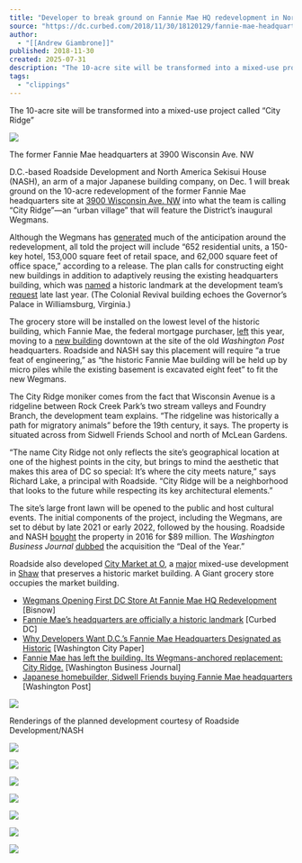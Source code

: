 ```yaml
---
title: "Developer to break ground on Fannie Mae HQ redevelopment in Northwest on Saturday"
source: "https://dc.curbed.com/2018/11/30/18120129/fannie-mae-headquarters-redevelopment-roadside-city-ridge"
author:
  - "[[Andrew Giambrone]]"
published: 2018-11-30
created: 2025-07-31
description: "The 10-acre site will be transformed into a mixed-use project called \"City Ridge\""
tags:
  - "clippings"
---
```

The 10-acre site will be transformed into a mixed-use project called “City Ridge”

![](https://cdn.vox-cdn.com/thumbor/zGVZho0nl8p76ezl1FqdllSnKd0=/0x0:4288x2848/320x213/filters:focal(1801x1081:2487x1767):format(webp)/cdn.vox-cdn.com/uploads/chorus_image/image/62604220/shutterstock_31852775.0.jpg)

The former Fannie Mae headquarters at 3900 Wisconsin Ave. NW

D.C.-based Roadside Development and North America Sekisui House (NASH), an arm of a major Japanese building company, on Dec. 1 will break ground on the 10-acre redevelopment of the former Fannie Mae headquarters site at [3900 Wisconsin Ave. NW](https://www.google.com/maps/place/3900+Wisconsin+Ave,+Washington,+DC+20016/@38.9404658,-77.079169,17z/data=!3m1!4b1!4m5!3m4!1s0x89b7c9dcc18f8df1:0x88cbf28263835c2a!8m2!3d38.9404658!4d-77.0769803) into what the team is calling “City Ridge”—an “urban village” that will feature the District’s inaugural Wegmans.

Although the Wegmans has [generated](https://www.bisnow.com/washington-dc/news/retail/dcs-first-wegmans-to-open-in-roadsides-fannie-mae-redeveloment-74686) much of the anticipation around the redevelopment, all told the project will include “652 residential units, a 150-key hotel, 153,000 square feet of retail space, and 62,000 square feet of office space,” according to a release. The plan calls for constructing eight new buildings in addition to adaptively reusing the existing headquarters building, which was [named](https://dc.curbed.com/2017/12/8/16751358/fannie-mae-historic-landmark) a historic landmark at the development team’s [request](https://www.washingtoncitypaper.com/news/housing-complex/article/20974770/why-developers-want-the-fannie-mae-headquarters-designated-as-historic) late last year. (The Colonial Revival building echoes the Governor’s Palace in Williamsburg, Virginia.)

The grocery store will be installed on the lowest level of the historic building, which Fannie Mae, the federal mortgage purchaser, [left](https://www.bizjournals.com/washington/news/2018/11/26/fannie-mae-has-left-the-building-its-wegmans.html) this year, moving to a [new building](https://www.bisnow.com/washington-dc/news/office/inside-carr-properties-nearly-complete-680m-midtown-center-development-90184) downtown at the site of the old *Washington Post* headquarters. Roadside and NASH say this placement will require “a true feat of engineering,” as “the historic Fannie Mae building will be held up by micro piles while the existing basement is excavated eight feet” to fit the new Wegmans.

The City Ridge moniker comes from the fact that Wisconsin Avenue is a ridgeline between Rock Creek Park’s two stream valleys and Foundry Branch, the development team explains. “The ridgeline was historically a path for migratory animals” before the 19th century, it says. The property is situated across from Sidwell Friends School and north of McLean Gardens.

“The name City Ridge not only reflects the site’s geographical location at one of the highest points in the city, but brings to mind the aesthetic that makes this area of DC so special: It’s where the city meets nature,” says Richard Lake, a principal with Roadside. “City Ridge will be a neighborhood that looks to the future while respecting its key architectural elements.”

The site’s large front lawn will be opened to the public and host cultural events. The initial components of the project, including the Wegmans, are set to début by late 2021 or early 2022, followed by the housing. Roadside and NASH [bought](https://www.washingtonpost.com/news/digger/wp/2016/11/30/japanese-homebuilder-sidwell-friends-buying-fannie-mae-headquarters/?utm_term=.349e3c4d1f8a) the property in 2016 for $89 million. The *Washington Business Journal* [dubbed](https://www.bizjournals.com/washington/news/2017/04/27/deal-of-the-year-fannie-mae-headquarters.html) the acquisition the “Deal of the Year.”

Roadside also developed [City Market at O](https://www.bisnow.com/washington-dc/news/mixed-use/roadsides-next-addition-to-city-market-at-o-moves-forward-74987), a [major](https://www.washingtoncitypaper.com/news/housing-complex/article/20861100/an-opulent-apartment-building-rises-in-shaw) mixed-use development in [Shaw](https://dc.curbed.com/neighborhood/1927/shaw) that preserves a historic market building. A Giant grocery store occupies the market building.

- [Wegmans Opening First DC Store At Fannie Mae HQ Redevelopment](https://www.bisnow.com/washington-dc/news/retail/dcs-first-wegmans-to-open-in-roadsides-fannie-mae-redeveloment-74686) \[Bisnow\]
- [Fannie Mae’s headquarters are officially a historic landmark](https://dc.curbed.com/2017/12/8/16751358/fannie-mae-historic-landmark) \[Curbed DC\]
- [Why Developers Want D.C.’s Fannie Mae Headquarters Designated as Historic](https://www.washingtoncitypaper.com/news/housing-complex/article/20974770/why-developers-want-the-fannie-mae-headquarters-designated-as-historic) \[Washington City Paper\]
- [Fannie Mae has left the building. Its Wegmans-anchored replacement: City Ridge.](https://www.bizjournals.com/washington/news/2018/11/26/fannie-mae-has-left-the-building-its-wegmans.html) \[Washington Business Journal\]
- [Japanese homebuilder, Sidwell Friends buying Fannie Mae headquarters](https://www.washingtonpost.com/news/digger/wp/2016/11/30/japanese-homebuilder-sidwell-friends-buying-fannie-mae-headquarters/?noredirect=on&utm_term=.ec184ff74720) \[Washington Post\]

![](https://cdn.vox-cdn.com/thumbor/F3FLVbu6U2YNuyDDRWER3GHgG7w=/0x0:1280x664/320x0/filters:focal(0x0:1280x664):format(webp):no_upscale()/cdn.vox-cdn.com/uploads/chorus_asset/file/13593068/t70j0LRQ.jpeg)

Renderings of the planned development courtesy of Roadside Development/NASH

![](https://cdn.vox-cdn.com/thumbor/mccUxLcDrisikF4dNwKmX-TcBJU=/0x0:1280x579/320x0/filters:focal(0x0:1280x579):format(webp):no_upscale()/cdn.vox-cdn.com/uploads/chorus_asset/file/13593070/AOqHTp8g.jpeg)

![](https://cdn.vox-cdn.com/thumbor/2UfY-jFKThEO6UBuq2cPMHP6by8=/0x0:1280x582/320x0/filters:focal(0x0:1280x582):format(webp):no_upscale()/cdn.vox-cdn.com/uploads/chorus_asset/file/13593071/anddG3CA.jpeg)

![](https://cdn.vox-cdn.com/thumbor/7Elhe9zMIKoJP_W9l8B6opCwlSs=/0x0:1280x659/320x0/filters:focal(0x0:1280x659):format(webp):no_upscale()/cdn.vox-cdn.com/uploads/chorus_asset/file/13593073/JR67_K0Q.jpeg)

![](https://cdn.vox-cdn.com/thumbor/mFvn-WRXN0xSONKNmWM8SZjO6G4=/0x0:1280x745/320x0/filters:focal(0x0:1280x745):format(webp):no_upscale()/cdn.vox-cdn.com/uploads/chorus_asset/file/13593076/GITMZAfg.jpeg)

![](https://cdn.vox-cdn.com/thumbor/QtMVbhwhhf2bKhfg1av5gazE21o=/0x0:1280x582/320x0/filters:focal(0x0:1280x582):format(webp):no_upscale()/cdn.vox-cdn.com/uploads/chorus_asset/file/13593079/qoevbf7A.jpeg)

![](https://cdn.vox-cdn.com/thumbor/cADQmXcwvHS-wefOtSV6pAN3lDY=/0x0:1280x784/320x0/filters:focal(0x0:1280x784):format(webp):no_upscale()/cdn.vox-cdn.com/uploads/chorus_asset/file/13593083/T5gX5UbA.jpeg)

![](https://cdn.vox-cdn.com/thumbor/999pdMnLd7hzPAxmV9hD1_0trXE=/0x0:1280x744/320x0/filters:focal(0x0:1280x744):format(webp):no_upscale()/cdn.vox-cdn.com/uploads/chorus_asset/file/13593085/R1B3tTsQ.jpeg)